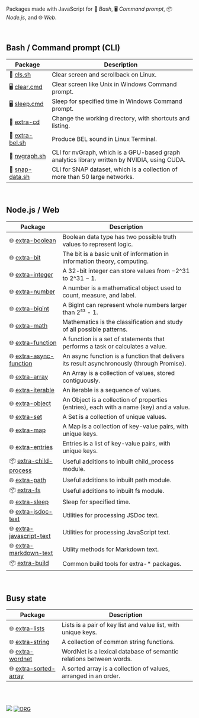 Packages made with JavaScript for 🐚 *Bash*, 🖥️ *Command prompt*, 📦 *Node.js*,
and 🌐 *Web*.

<br>


## Bash / Command prompt (CLI)

| Package | Description |
|  ----  |  ----  |
| 🐚 [cls.sh] | Clear screen and scrollback on Linux. |
| 🖥️ [clear.cmd] | Clear screen like Unix in Windows Command prompt. |
| 🖥️ [sleep.cmd] | Sleep for specified time in Windows Command prompt. |
| 🐚 [extra-cd] | Change the working directory, with shortcuts and listing. |
| 🐚 [extra-bel.sh] | Produce BEL sound in Linux Terminal. |
| 🐚 [nvgraph.sh] | CLI for nvGraph, which is a GPU-based graph analytics library written by NVIDIA, using CUDA. |
| 🐚 [snap-data.sh] | CLI for SNAP dataset, which is a collection of more than 50 large networks. |


[cls.sh]: https://www.npmjs.com/package/cls.sh
[clear.cmd]: https://www.npmjs.com/package/clear.cmd
[sleep.cmd]: https://www.npmjs.com/package/sleep.cmd
[extra-cd]: https://www.npmjs.com/package/extra-cd
[extra-bel.sh]: https://www.npmjs.com/package/extra-bel.sh
[nvgraph.sh]: https://www.npmjs.com/package/nvgraph.sh
[snap-data.sh]: https://www.npmjs.com/package/snap-data.sh

<br>


## Node.js / Web

| Package | Description |
|  ----  |  ----  |
| 🌐 [extra-boolean] | Boolean data type has two possible truth values to represent logic. |
| 🌐 [extra-bit] | The bit is a basic unit of information in information theory, computing. |
| 🌐 [extra-integer] | A 32-bit integer can store values from −2^31 to 2^31 − 1. |
| 🌐 [extra-number] | A number is a mathematical object used to count, measure, and label. |
| 🌐 [extra-bigint] | A BigInt can represent whole numbers larger than 2⁵³ - 1. |
| 🌐 [extra-math] | Mathematics is the classification and study of all possible patterns. |
| 🌐 [extra-function] | A function is a set of statements that performs a task or calculates a value. |
| 🌐 [extra-async-function] | An async function is a function that delivers its result asynchronously (through Promise). |
| 🌐 [extra-array] | An Array is a collection of values, stored contiguously. |
| 🌐 [extra-iterable] | An iterable is a sequence of values. |
| 🌐 [extra-object] | An Object is a collection of properties (entries), each with a name (key) and a value. |
| 🌐 [extra-set] | A Set is a collection of unique values. |
| 🌐 [extra-map] | A Map is a collection of key-value pairs, with unique keys. |
| 🌐 [extra-entries] | Entries is a list of key-value pairs, with unique keys. |
| 📦 [extra-child-process] | Useful additions to inbuilt child_process module. |
| 🌐 [extra-path] | Useful additions to inbuilt path module. |
| 📦 [extra-fs] | Useful additions to inbuilt fs module. |
| 🌐 [extra-sleep] | Sleep for specified time. |
| 🌐 [extra-jsdoc-text] | Utilities for processing JSDoc text. |
| 🌐 [extra-javascript-text] | Utilities for processing JavaScript text. |
| 🌐 [extra-markdown-text] | Utility methods for Markdown text. |
| 📦 [extra-build] | Common build tools for extra-* packages. |


[extra-boolean]: https://www.npmjs.com/package/extra-boolean
[extra-bit]: https://www.npmjs.com/package/extra-bit
[extra-integer]: https://www.npmjs.com/package/extra-integer
[extra-number]: https://www.npmjs.com/package/extra-number
[extra-bigint]: https://www.npmjs.com/package/extra-bigint
[extra-math]: https://www.npmjs.com/package/extra-math
[extra-function]: https://www.npmjs.com/package/extra-function
[extra-async-function]: https://www.npmjs.com/package/extra-async-function
[extra-array]: https://www.npmjs.com/package/extra-array
[extra-iterable]: https://www.npmjs.com/package/extra-iterable
[extra-object]: https://www.npmjs.com/package/extra-object
[extra-set]: https://www.npmjs.com/package/extra-set
[extra-map]: https://www.npmjs.com/package/extra-map
[extra-entries]: https://www.npmjs.com/package/extra-entries
[extra-child-process]: https://www.npmjs.com/package/extra-child-process
[extra-path]: https://www.npmjs.com/package/extra-path
[extra-fs]: https://www.npmjs.com/package/extra-fs
[extra-sleep]: https://www.npmjs.com/package/extra-sleep
[extra-jsdoc-text]: https://www.npmjs.com/package/extra-jsdoc-text
[extra-javascript-text]: https://www.npmjs.com/package/extra-javascript-text
[extra-markdown-text]: https://www.npmjs.com/package/extra-markdown-text
[extra-build]: https://www.npmjs.com/package/extra-build

<br>


## Busy state

| Package | Description |
|  ----  |  ----  |
| 🌐 [extra-lists] | Lists is a pair of key list and value list, with unique keys. |
| 🌐 [extra-string] | A collection of common string functions. |
| 🌐 [extra-wordnet] | WordNet is a lexical database of semantic relations between words. |
| 🌐 [extra-sorted-array] | A sorted array is a collection of values, arranged in an order. |


[extra-lists]: https://github.com/nodef/extra-lists
[extra-string]: https://github.com/nodef/extra-string
[extra-wordnet]: https://github.com/nodef/extra-wordnet
[extra-sorted-array]: https://github.com/nodef/extra-sorted-array

<br>
<br>


[![](https://img.youtube.com/vi/X-w8RFt_jRw/maxresdefault.jpg)](https://www.youtube.com/watch?v=X-w8RFt_jRw)
[![ORG](https://img.shields.io/badge/org-wolfram77-green?logo=Org)](https://wolfram77.github.io)
